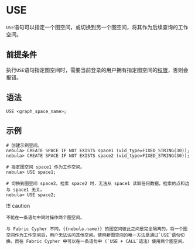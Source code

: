 # USE

`USE`语句可以指定一个图空间，或切换到另一个图空间，将其作为后续查询的工作空间。

## 前提条件

执行`USE`语句指定图空间时，需要当前登录的用户拥有指定图空间的[权限](../../7.data-security/1.authentication/1.authentication.md)，否则会报错。

## 语法

```ngql
USE <graph_space_name>;
```

## 示例

```ngql
# 创建示例空间。
nebula> CREATE SPACE IF NOT EXISTS space1 (vid_type=FIXED_STRING(30));
nebula> CREATE SPACE IF NOT EXISTS space2 (vid_type=FIXED_STRING(30));

# 指定图空间 space1 作为工作空间。
nebula> USE space1;

# 切换到图空间 space2。检索 space2 时，无法从 space1 读取任何数据，检索的点和边与 space1 无关。
nebula> USE space2;
```

!!! caution

    不能在一条语句中同时操作两个图空间。

    与 Fabric Cypher 不同，{{nebula.name}} 的图空间彼此之间是完全隔离的，将一个图空间作为工作空间后，用户无法访问其他空间。使用新图空间的唯一方法是通过`USE`语句切换。而在 Fabric Cypher 中可以在一条语句中 (`USE + CALL`语法）使用两个图空间。
